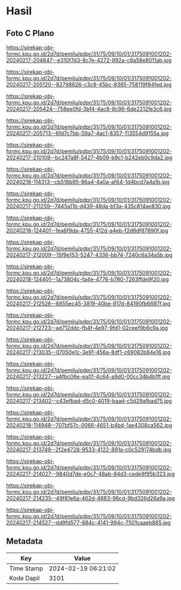 # Hasil

## Foto C Plano

https://sirekap-obj-formc.kpu.go.id/2d7d/pemilu/pdpr/31/75/09/10/01/3175091001202-20240217-204847--e310f7d3-8c7e-4272-892a-c6a58e8011ab.jpg

https://sirekap-obj-formc.kpu.go.id/2d7d/pemilu/pdpr/31/75/09/10/01/3175091001202-20240217-205120--82798626-c3c8-45bc-8385-758119f84fed.jpg

https://sirekap-obj-formc.kpu.go.id/2d7d/pemilu/pdpr/31/75/09/10/01/3175091001202-20240217-205424--758ee0fd-3bf4-4ac8-8c96-6de2212fe3c6.jpg

https://sirekap-obj-formc.kpu.go.id/2d7d/pemilu/pdpr/31/75/09/10/01/3175091001202-20240217-205713--6fd7c7bb-59a7-4ac1-8357-113554d9155a.jpg

https://sirekap-obj-formc.kpu.go.id/2d7d/pemilu/pdpr/31/75/09/10/01/3175091001202-20240217-210109--bc247a8f-5427-4b09-b9c1-b242eb0c9da2.jpg

https://sirekap-obj-formc.kpu.go.id/2d7d/pemilu/pdpr/31/75/09/10/01/3175091001202-20240218-114313--cb518b95-86a4-4a0a-af64-1d4bcd7a4a1b.jpg

https://sirekap-obj-formc.kpu.go.id/2d7d/pemilu/pdpr/31/75/09/10/01/3175091001202-20240217-211259--7445a11b-d439-48da-bf3a-435c814ae830.jpg

https://sirekap-obj-formc.kpu.go.id/2d7d/pemilu/pdpr/31/75/09/10/01/3175091001202-20240218-124401--fea6f9da-4755-412d-a4eb-f2d8df87890f.jpg

https://sirekap-obj-formc.kpu.go.id/2d7d/pemilu/pdpr/31/75/09/10/01/3175091001202-20240217-212009--15f9e153-5247-4336-bb74-7240c6a34a5b.jpg

https://sirekap-obj-formc.kpu.go.id/2d7d/pemilu/pdpr/31/75/09/10/01/3175091001202-20240218-124401--1a73804c-fa4e-4776-b780-7263ffde9f20.jpg

https://sirekap-obj-formc.kpu.go.id/2d7d/pemilu/pdpr/31/75/09/10/01/3175091001202-20240217-212526--8855ec45-3819-40be-917d-84190fb6697f.jpg

https://sirekap-obj-formc.kpu.go.id/2d7d/pemilu/pdpr/31/75/09/10/01/3175091001202-20240217-212723--ad712ddc-fb4f-4e97-9fd1-02ceef9b6c9a.jpg

https://sirekap-obj-formc.kpu.go.id/2d7d/pemilu/pdpr/31/75/09/10/01/3175091001202-20240217-213035--07050e1c-3e91-456a-8df1-c69082b84e16.jpg

https://sirekap-obj-formc.kpu.go.id/2d7d/pemilu/pdpr/31/75/09/10/01/3175091001202-20240217-213227--a4fbc06e-ea01-4c64-a9d0-00cc34b4b1ff.jpg

https://sirekap-obj-formc.kpu.go.id/2d7d/pemilu/pdpr/31/75/09/10/01/3175091001202-20240217-213402--c43efbad-d5c0-4019-baad-c5d29afbad75.jpg

https://sirekap-obj-formc.kpu.go.id/2d7d/pemilu/pdpr/31/75/09/10/01/3175091001202-20240218-114948--707bf57c-0066-4651-b4bd-1ae4308ca562.jpg

https://sirekap-obj-formc.kpu.go.id/2d7d/pemilu/pdpr/31/75/09/10/01/3175091001202-20240217-213749--2f2e4728-9533-4122-891a-c0c529174bdb.jpg

https://sirekap-obj-formc.kpu.go.id/2d7d/pemilu/pdpr/31/75/09/10/01/3175091001202-20240217-214027--9840d7de-e0c7-48ab-84d3-cede9f95b323.jpg

https://sirekap-obj-formc.kpu.go.id/2d7d/pemilu/pdpr/31/75/09/10/01/3175091001202-20240217-214235--49f81e6a-462d-4883-96cd-9bd326d26a9a.jpg

https://sirekap-obj-formc.kpu.go.id/2d7d/pemilu/pdpr/31/75/09/10/01/3175091001202-20240217-214527--dd9fd577-684c-4141-994c-7501caaeb865.jpg


## Metadata

| Key        | Value               |
| ---------- | ------------------- |
| Time Stamp | 2024-02-19 06:21:02 |
| Kode Dapil | 3101                |



